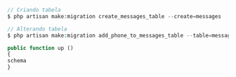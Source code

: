 ```php
// Criando tabela
$ php artisan make:migration create_messages_table --create=messages

// Alterando tabela
$ php artisan make:migration add_phone_to_messages_table --table=messages
```

```php
public function up ()
{
schema
}
```
<!--stackedit_data:
eyJoaXN0b3J5IjpbLTI4OTkzNDE5MCwtMTQ4MDA4MTY4NiwyMT
M4NzA2Mzc2XX0=
-->